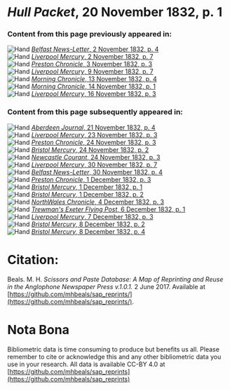 # *Hull Packet*, 20 November 1832, p. 1  
  
### Content from this page previously appeared in:  
![Hand](http://scissorsandpaste.net/wp-content/uploads/2017/06/smallhandpointer.png) [*Belfast News-Letter*, 2 November 1832, p. 4](https://mhbeals.github.io/sap_html/Belfast-News-Letter/Belfast-News-Letter-2-November-1832-p-4)  
![Hand](http://scissorsandpaste.net/wp-content/uploads/2017/06/smallhandpointer.png) [*Liverpool Mercury*, 2 November 1832, p. 7](https://mhbeals.github.io/sap_html/Liverpool-Mercury/Liverpool-Mercury-2-November-1832-p-7)  
![Hand](http://scissorsandpaste.net/wp-content/uploads/2017/06/smallhandpointer.png) [*Preston Chronicle*, 3 November 1832, p. 3](https://mhbeals.github.io/sap_html/Preston-Chronicle/Preston-Chronicle-3-November-1832-p-3)  
![Hand](http://scissorsandpaste.net/wp-content/uploads/2017/06/smallhandpointer.png) [*Liverpool Mercury*, 9 November 1832, p. 7](https://mhbeals.github.io/sap_html/Liverpool-Mercury/Liverpool-Mercury-9-November-1832-p-7)  
![Hand](http://scissorsandpaste.net/wp-content/uploads/2017/06/smallhandpointer.png) [*Morning Chronicle*, 13 November 1832, p. 4](https://mhbeals.github.io/sap_html/Morning-Chronicle/Morning-Chronicle-13-November-1832-p-4)  
![Hand](http://scissorsandpaste.net/wp-content/uploads/2017/06/smallhandpointer.png) [*Morning Chronicle*, 14 November 1832, p. 1](https://mhbeals.github.io/sap_html/Morning-Chronicle/Morning-Chronicle-14-November-1832-p-1)  
![Hand](http://scissorsandpaste.net/wp-content/uploads/2017/06/smallhandpointer.png) [*Liverpool Mercury*, 16 November 1832, p. 3](https://mhbeals.github.io/sap_html/Liverpool-Mercury/Liverpool-Mercury-16-November-1832-p-3)  
  
### Content from this page subsequently appeared in:  
![Hand](http://scissorsandpaste.net/wp-content/uploads/2017/06/smallhandpointer.png) [*Aberdeen Journal*, 21 November 1832, p. 4](https://mhbeals.github.io/sap_html/Aberdeen-Journal/Aberdeen-Journal-21-November-1832-p-4)  
![Hand](http://scissorsandpaste.net/wp-content/uploads/2017/06/smallhandpointer.png) [*Liverpool Mercury*, 23 November 1832, p. 3](https://mhbeals.github.io/sap_html/Liverpool-Mercury/Liverpool-Mercury-23-November-1832-p-3)  
![Hand](http://scissorsandpaste.net/wp-content/uploads/2017/06/smallhandpointer.png) [*Preston Chronicle*, 24 November 1832, p. 3](https://mhbeals.github.io/sap_html/Preston-Chronicle/Preston-Chronicle-24-November-1832-p-3)  
![Hand](http://scissorsandpaste.net/wp-content/uploads/2017/06/smallhandpointer.png) [*Bristol Mercury*, 24 November 1832, p. 2](https://mhbeals.github.io/sap_html/Bristol-Mercury/Bristol-Mercury-24-November-1832-p-2)  
![Hand](http://scissorsandpaste.net/wp-content/uploads/2017/06/smallhandpointer.png) [*Newcastle Courant*, 24 November 1832, p. 3](https://mhbeals.github.io/sap_html/Newcastle-Courant/Newcastle-Courant-24-November-1832-p-3)  
![Hand](http://scissorsandpaste.net/wp-content/uploads/2017/06/smallhandpointer.png) [*Liverpool Mercury*, 30 November 1832, p. 7](https://mhbeals.github.io/sap_html/Liverpool-Mercury/Liverpool-Mercury-30-November-1832-p-7)  
![Hand](http://scissorsandpaste.net/wp-content/uploads/2017/06/smallhandpointer.png) [*Belfast News-Letter*, 30 November 1832, p. 4](https://mhbeals.github.io/sap_html/Belfast-News-Letter/Belfast-News-Letter-30-November-1832-p-4)  
![Hand](http://scissorsandpaste.net/wp-content/uploads/2017/06/smallhandpointer.png) [*Preston Chronicle*, 1 December 1832, p. 3](https://mhbeals.github.io/sap_html/Preston-Chronicle/Preston-Chronicle-1-December-1832-p-3)  
![Hand](http://scissorsandpaste.net/wp-content/uploads/2017/06/smallhandpointer.png) [*Bristol Mercury*, 1 December 1832, p. 1](https://mhbeals.github.io/sap_html/Bristol-Mercury/Bristol-Mercury-1-December-1832-p-1)  
![Hand](http://scissorsandpaste.net/wp-content/uploads/2017/06/smallhandpointer.png) [*Bristol Mercury*, 1 December 1832, p. 2](https://mhbeals.github.io/sap_html/Bristol-Mercury/Bristol-Mercury-1-December-1832-p-2)  
![Hand](http://scissorsandpaste.net/wp-content/uploads/2017/06/smallhandpointer.png) [*NorthWales Chronicle*, 4 December 1832, p. 3](https://mhbeals.github.io/sap_html/NorthWales-Chronicle/NorthWales-Chronicle-4-December-1832-p-3)  
![Hand](http://scissorsandpaste.net/wp-content/uploads/2017/06/smallhandpointer.png) [*Trewman's Exeter Flying Post*, 6 December 1832, p. 1](https://mhbeals.github.io/sap_html/Trewman's-Exeter-Flying-Post/Trewman's-Exeter-Flying-Post-6-December-1832-p-1)  
![Hand](http://scissorsandpaste.net/wp-content/uploads/2017/06/smallhandpointer.png) [*Liverpool Mercury*, 7 December 1832, p. 3](https://mhbeals.github.io/sap_html/Liverpool-Mercury/Liverpool-Mercury-7-December-1832-p-3)  
![Hand](http://scissorsandpaste.net/wp-content/uploads/2017/06/smallhandpointer.png) [*Bristol Mercury*, 8 December 1832, p. 2](https://mhbeals.github.io/sap_html/Bristol-Mercury/Bristol-Mercury-8-December-1832-p-2)  
![Hand](http://scissorsandpaste.net/wp-content/uploads/2017/06/smallhandpointer.png) [*Bristol Mercury*, 8 December 1832, p. 4](https://mhbeals.github.io/sap_html/Bristol-Mercury/Bristol-Mercury-8-December-1832-p-4)  


# Citation: 

Beals. M. H. *Scissors and Paste Database: A Map of Reprinting and Reuse in the Anglophone Newspaper Press v.1.0.1.* 2 June 2017. Available at [https://github.com/mhbeals/sap_reprints/](https://github.com/mhbeals/sap_reprints/). 

# Nota Bona

Bibliometric data is time consuming to produce but benefits us all. Please remember to cite or acknowledge this and any other bibliometric data you use in your research. All data is available CC-BY 4.0 at [https://github.com/mhbeals/sap_reprints](https://github.com/mhbeals/sap_reprints)